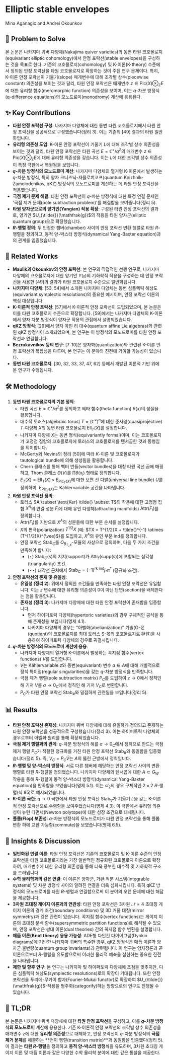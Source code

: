 # Elliptic stable envelopes

Mina Aganagic and Andrei Okounkov

## 🧩 Problem to Solve

본 논문은 나카지마 퀴버 다양체(Nakajima quiver varieties)의 동변 타원 코호몰로지(equivariant elliptic cohomology)에서 안정 포락선(stable envelopes)을 구성하는 것을 목표로 한다. 기존의 코호몰로지(cohomology) 및 K-이론(K-theory) 수준에서 정의된 안정 포락선을 타원 코호몰로지로 확장하는 것이 주된 연구 문제이다. 특히, K-이론 안정 포락선이 기울기(slope) 매개변수에 대해 조각별 상수(piecewise constant) 의존성을 보이는 것과 달리, 타원 안정 포락선은 매개변수 $z \in \text{Pic}(X) \otimes_{\mathbb{Z}} E$에 대한 유리형 함수(meromorphic function) 의존성을 보이며, 이는 $q$-차분 방정식(q-difference equations)의 모노드로미(monodromy) 계산에 응용된다.

## ✨ Key Contributions

- **타원 안정 포락선 구성**: 나카지마 다양체에 대한 동변 타원 코호몰로지에서 타원 안정 포락선을 성공적으로 구성했습니다(정리 3). 이는 기존의 [49] 결과의 타원 일반화입니다.
- **유리형 의존성 도입**: K-이론 안정 포락선이 기울기 $L$에 대해 조각별 상수 의존성을 보이는 것과 달리, 타원 안정 포락선은 타원 곡선 $E = \mathbb{C}^{\times}/q^{\mathbb{Z}}$의 매개변수 $z \in \text{Pic}(X) \otimes_{\mathbb{Z}} E$에 대해 유리형 의존성을 갖습니다. 이는 $L$에 대한 조각별 상수 의존성이 특정 극한에서 복원됨을 보입니다.
- **$q$-차분 방정식의 모노드로미 계산**: 나카지마 다양체의 열거형 K-이론에서 발생하는 $q$-차분 방정식, 특히 양자 크니즈닉-자몰로치코프(quantum Knizhnik-Zamolodchikov, qKZ) 방정식의 모노드로미를 계산하는 데 타원 안정 포락선을 적용했습니다.
- **극점 제거 문제 해결**: 타원 안정 포락선이 $q$-차분 방정식에 대한 특정 연결 문제인 '극점 제거 문제(pole subtraction problem)'를 해결함을 보여줍니다(정리 5).
- **타원 양자군으로의 양기안(Yangian) 작용 확장**: 구성된 타원 안정 포락선의 결과로, 양기안 $U_{\tilde{}}(\mathfrak{g})$의 작용을 타원 양자군(elliptic quantum group)으로 확장했습니다.
- **$R$-행렬 정의**: 두 인접한 챔버(chamber) 사이의 안정 포락선 변환 행렬로 타원 $R$-행렬을 정의하고, 동적 양-박스터 방정식(dynamical Yang-Baxter equation)과의 관계를 입증했습니다.

## 📎 Related Works

- **Maulik과 Okounkov의 안정 포락선**: 본 연구의 직접적인 선행 연구로, 나카지마 다양체의 코호몰로지에 대한 양기안 $Y(\mathfrak{g})$의 기하학적 작용을 구성하는 데 안정 포락선을 사용한 [49]의 결과가 타원 코호몰로지 수준으로 일반화됩니다.
- **나카지마 다양체**: [53, 54]에서 소개된 나카지마 다양체는 동변 심플렉틱 해상도(equivariant symplectic resolutions)의 중요한 예시이며, 안정 포락선 이론의 핵심 대상입니다.
- **K-이론적 안정 포락선**: [57]에서 K-이론적 안정 포락선이 도입되었으며, 본 논문은 이를 타원 코호몰로지 수준으로 확장합니다. [59]에서는 나카지마 다양체의 K-이론에서 양자 차분 방정식이 양자군 작용의 관점에서 설명되었습니다.
- **qKZ 방정식**: [26]에서 양자 아핀 리 대수(quantum affine Lie algebras)와 관련된 qKZ 방정식이 소개되었으며, 본 연구는 이 방정식의 모노드로미를 타원 안정 포락선과 연결합니다.
- **Bezrukavnikov 등의 연구**: [7-10]은 양자화(quantization)와 관련된 K-이론 안정 포락선의 복잡성을 다루며, 본 연구는 이 분야의 진전에 기여할 가능성이 있습니다.
- **동변 타원 코호몰로지**: [30, 32, 33, 37, 47, 62] 등에서 개발된 이론적 기반 위에 본 연구가 수행됩니다.

## 🛠️ Methodology

1. **동변 타원 코호몰로지의 기본 정의**:
   - 타원 곡선 $E = \mathbb{C}^{\times}/q^{\mathbb{Z}}$를 정의하고 쎄타 함수(theta function) $\theta(x)$의 성질을 활용합니다.
   - 대수적 토러스(algebraic torus) $T = (\mathbb{C}^{\times})^n$에 대한 준사영(quasiprojective) $T$-다양체 $X$의 동변 타원 코호몰로지 $\text{Ell}_T(X)$를 설정합니다.
   - 나카지마 다양체 $X$는 동변 형식(equivariantly formal)이며, 이는 코호몰로지가 고정점 집합의 코호몰로지에 토러스의 코호몰로지를 텐서곱한 것과 동형임을 의미합니다.
   - McGerty와 Nevins의 정리 [50]에 따라 $K$-이론 및 코호몰로지가 tautological bundle에 의해 생성됨을 활용합니다.
   - Chern 클래스를 통해 벡터 번들(vector bundles)을 대칭 타원 곡선 곱에 매핑하고, Thom 클래스 $\Theta(V)$를 $\prod \theta(x_i)$ 형태로 정의합니다.
   - $E_T(X) = \text{Ell}_T(X) \times E_{\text{Pic}_T(X)}$에 대한 보편 선 다발(universal line bundle) $U$를 정의하며, $E_{\text{Pic}_T(X)}$는 Kählervariable 공간을 나타냅니다.
2. **타원 안정 포락선 정의**:
   - 토러스 $A \subset \text{Ker} \tilde{} \subset T$의 작용에 대한 고정점 집합 $X^A$의 연결 성분 $F_i$에 대해 유인 다양체(attracting manifolds) $\text{Attr}(F_i)$를 정의합니다.
   - $\text{Attr}(F_i)$를 기반으로 $X^A$의 성분들에 대한 부분 순서를 설정합니다.
   - $X$의 편극(polarization) $T^{1/2}X$ (예: $TX = T^{1/2}X + \tilde{}^{-1} \otimes (T^{1/2}X)^{\vee}$)를 도입하고, $X^A$의 유인 부분 $\text{ind}$를 정의합니다.
   - 안정 포락선 $\text{Stab}_C$를 $O_{B_{T,X}}$-모듈의 사상으로 정의하며, 다음 두 가지 조건을 만족해야 합니다:
     - (⋆) $\text{Stab}_C(s)$의 지지(support)가 $\text{Attr}_{\text{f}}(\text{supp}(s))$에 포함되는 삼각성(triangularity) 조건.
     - (⋆⋆) 대각선 근처에서 $\text{Stab}_C = (-1)^{\text{rk ind}} j_{\ast} \pi^{\ast}$ (정규화 조건).
3. **안정 포락선의 존재 및 유일성**:
   - **유일성 (정리 2)**: 위에서 정의한 조건들을 만족하는 타원 안정 포락선은 유일합니다. 이는 $z$ 변수에 대한 유리형 의존성이 0이 아닌 단면(section)을 배제한다는 점을 활용합니다.
   - **존재성 (정리 3)**: 나카지마 다양체에 대한 타원 안정 포락선이 존재함을 입증합니다.
     - 먼저 하이퍼토릭 다양체(hypertoric varieties)의 경우 구체적인 공식을 통해 존재성을 보입니다(명제 4.1).
     - 나카지마 다양체의 경우는 "아벨화(abelianization)" 기술(G-몫(quotient)의 코호몰로지를 최대 토러스 S-몫의 코호몰로지로 환원)을 사용하여 하이퍼토릭 다양체의 경우로 귀결시킵니다.
4. **$q$-차분 방정식의 모노드로미 계산에 응용**:
   - 나카지마 다양체의 열거형 K-이론에서 발생하는 꼭지점 함수(vertex functions) $V$를 도입합니다.
   - $V$는 Kählervariable $z$와 동변(equivariant) 변수 $a \in A$에 대해 개별적으로 정칙 특이점(regular singularities)을 갖는 $q$-차분 방정식을 만족합니다.
   - 극점 제거 행렬(pole subtraction matrix) $P_C$를 도입하여 $z \to 0$에서 정칙인 해 기저 $V$를 $a \to 0_C$에서 정칙인 해 기저 $V_C$로 변환합니다.
   - $P_C$가 타원 안정 포락선 $\text{Stab}_{\#}$와 밀접하게 관련됨을 보입니다(정리 5).

## 📊 Results

- **타원 안정 포락선 존재성**: 나카지마 퀴버 다양체에 대해 유일하게 정의되고 존재하는 타원 안정 포락선을 성공적으로 구성했습니다(정리 3). 이는 하이퍼토릭 다양체의 경우로부터 아벨화 원리를 통해 확장되었습니다.
- **극점 제거 행렬과의 관계**: $q$-차분 방정식의 해를 $a \to 0_C$에서 정칙으로 만드는 극점 제거 행렬 $P_C$가 적절한 정규화를 거친 타원 안정 포락선 $\text{Stab}_{\#}$와 동일함을 입증했습니다(정리 5). 즉, $V_C = P_C \tilde{V}$는 $A$의 뚫린 근방에서 정칙입니다.
- **$R$-행렬 및 양-박스터 방정식**: 서로 다른 챔버에 해당하는 안정 포락선 사이의 변환 행렬로 타원 $R$-행렬을 정의했습니다. 나카지마 다양체의 텐서곱에 대한 $A \subset G_W$ 작용을 통해 $R$-행렬이 동적 양-박스터 방정식(dynamical Yang-Baxter equation)을 만족함을 보였습니다(명제 5.1). 이는 $sl_2$의 경우 구체적인 $2 \times 2$ $R$-행렬(식 85)로 예시되었습니다.
- **K-이론 극한**: $q \to 0$ 극한에서 타원 안정 포락선 $\text{Stab}_{\nabla}$가 기울기 $L$을 갖는 K-이론적 안정 포락선으로 수렴함을 보여주었습니다(명제 4.3). 이 극한에서 유리형 의존성이 뉴턴 다면체(Newton polytope)에 대한 성장 조건으로 대체됩니다.
- **플롭(Flop) 보존성**: $q$-차분 방정식의 모노드로미가 타원 안정 포락선을 통해 플롭 변환 하에 교환 가능함(commute)을 보였습니다(명제 6.5).

## 🧠 Insights & Discussion

- **일반화된 연결 이론**: 타원 안정 포락선은 기존의 코호몰로지 및 K-이론 수준의 안정 포락선을 타원 코호몰로지라는 가장 일반적인 정규화된 코호몰로지 이론으로 확장하여, 매개변수에 대한 유리형 의존성을 통해 더욱 풍부한 대수적 및 기하학적 구조를 드러냅니다.
- **수학 물리학과의 깊은 연결**: 이 이론은 양자군, 가환 적분 시스템(integrable systems) 및 차분 방정식 사이의 알려진 연결을 더욱 심화시킵니다. 특히 qKZ 방정식의 모노드로미를 타원 $R$-행렬과 연결함으로써 이 분야의 오랜 문제에 대한 해답을 제공합니다.
- **3차원 초대칭 게이지 이론과의 연관성**: 타원 안정 포락선은 3차원 $\mathcal{N}=4$ 초대칭 게이지 이론의 경계 조건(boundary conditions) 및 3D 거울 대칭(mirror symmetry)과 깊은 관련이 있습니다. 꼭지점 함수(vertex functions)는 게이지 이론의 초대칭 분배 함수(supersymmetric partition functions)로 해석될 수 있으며, 안정 포락선은 쌍대 이론(dual theories) 간의 꼭지점 함수 변환을 설명합니다.
- **매듭 이론(Knot theory) 응용 가능성**: ADE형 다인킨 다이어그램(Dynkin diagrams)에 기반한 나카지마 퀴버의 특수한 경우, qKZ 방정식은 매듭 이론과 양자군 불변량(quantum group invariants)과 관련됩니다. 이 연구는 양자장론과 끈 이론으로부터 $R$-행렬을 유도함으로써 이러한 물리적 예측을 실현하는 중요한 진전을 나타냅니다.
- **제한 및 향후 연구**: 본 연구는 나카지마 및 하이퍼토릭 다양체에 초점을 맞추지만, 다른 심플렉틱 해상도(symplectic resolutions)로의 확장이 기대됩니다. 또한 안정 포락선을 푸리에-무카이 함자(Fourier-Mukai functor)로 확장하여 $U_{\tilde{}}(\mathfrak{g})$-작용을 범주화(categorify)하는 방향으로의 연구도 진행될 수 있습니다.

## 📌 TL;DR

본 논문은 나카지마 퀴버 다양체에 대한 **타원 안정 포락선**을 구성하고, 이를 **$q$-차분 방정식의 모노드로미** 계산에 응용한다. 기존 K-이론적 안정 포락선의 조각별 상수 의존성을 매개변수 $z$에 대한 **유리형 의존성**으로 대체하고, 안정 포락선이 $q$-차분 방정식의 **극점 제거 문제**를 해결하는 **전이 행렬(transition matrix)**과 동일함을 입증했다(정리 5). 이 결과는 **타원 $R$-행렬**을 정의하고 **동적 양-박스터 방정식**을 유도하며, 3차원 초대칭 게이지 이론 및 매듭 이론과 같은 다양한 수학 물리학 분야에 대한 깊은 통찰을 제공한다.
